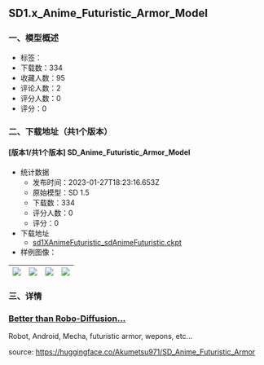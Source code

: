 ## SD1.x_Anime_Futuristic_Armor_Model
### 一、模型概述

- 标签：
- 下载数：334
- 收藏人数：95
- 评论人数：2
- 评分人数：0
- 评分：0

### 二、下载地址（共1个版本）

#### [版本1/共1个版本] SD_Anime_Futuristic_Armor_Model

- 统计数据
  - 发布时间：2023-01-27T18:23:16.653Z
  - 原始模型：SD 1.5
  - 下载数：334
  - 评分人数：0
  - 评分：0
- 下载地址
  - [sd1XAnimeFuturistic_sdAnimeFuturistic.ckpt](https://civitai.com/api/download/models/4631)
- 样例图像：

| <img src="https://image.civitai.com/xG1nkqKTMzGDvpLrqFT7WA/de351860-dbbd-448c-12ae-0139f1a25a00/width=450/32226.jpeg" /> | <img src="https://image.civitai.com/xG1nkqKTMzGDvpLrqFT7WA/46dff0c1-516d-4d53-e0b7-88b79aa61e00/width=450/32225.jpeg" /> | <img src="https://image.civitai.com/xG1nkqKTMzGDvpLrqFT7WA/52ffc2ea-4f86-4646-2b5c-d891bc206700/width=450/32224.jpeg" /> | <img src="https://image.civitai.com/xG1nkqKTMzGDvpLrqFT7WA/8d818279-c7eb-4773-4c31-07e1690d3c00/width=450/32223.jpeg" /> |
| ---- | ---- | ---- | ---- |


### 三、详情
<h3><strong><u>Better than Robo-Diffusion...</u></strong></h3><p>Robot, Android, Mecha, futuristic armor, wepons, etc...</p><p>source: <a target="_blank" rel="ugc" href="https://huggingface.co/Akumetsu971/SD_Anime_Futuristic_Armor">https://huggingface.co/Akumetsu971/SD_Anime_Futuristic_Armor</a></p>